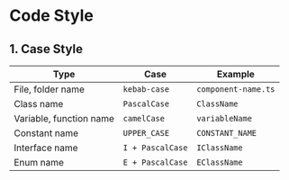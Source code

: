 # Code Style

## 1. Case Style

| Type                    | Case             | Example             |
| ----------------------- | ---------------- | ------------------- |
| File, folder name       | `kebab-case`     | `component-name.ts` |
| Class name              | `PascalCase`     | `ClassName`         |
| Variable, function name | `camelCase`      | `variableName`      |
| Constant name           | `UPPER_CASE`     | `CONSTANT_NAME`     |
| Interface name          | `I + PascalCase` | `IClassName`        |
| Enum name               | `E + PascalCase` | `EClassName`        |
